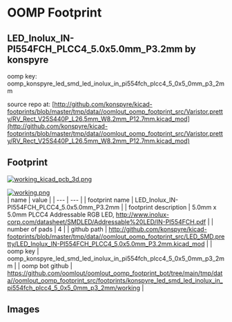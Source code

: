 # OOMP Footprint  
## LED_Inolux_IN-PI554FCH_PLCC4_5.0x5.0mm_P3.2mm  by konspyre  
  
oomp key: oomp_konspyre_led_smd_led_inolux_in_pi554fch_plcc4_5_0x5_0mm_p3_2mm  
  
source repo at: [http://github.com/konspyre/kicad-footprints/blob/master/tmp/data//oomlout_oomp_footprint_src/Varistor.pretty/RV_Rect_V25S440P_L26.5mm_W8.2mm_P12.7mm.kicad_mod](http://github.com/konspyre/kicad-footprints/blob/master/tmp/data//oomlout_oomp_footprint_src/Varistor.pretty/RV_Rect_V25S440P_L26.5mm_W8.2mm_P12.7mm.kicad_mod)  
## Footprint  
  
[![working_kicad_pcb_3d.png](working_kicad_pcb_3d_600.png)](working_kicad_pcb_3d.png)  
  
[![working.png](working_600.png)](working.png)  
| name | value | 
| --- | --- | 
| footprint name | LED_Inolux_IN-PI554FCH_PLCC4_5.0x5.0mm_P3.2mm | 
| footprint description | 5.0mm x 5.0mm PLCC4 Addressable RGB LED, http://www.inolux-corp.com/datasheet/SMDLED/Addressable%20LED/IN-PI554FCH.pdf | 
| number of pads | 4 | 
| github path | http://github.com/konspyre/kicad-footprints/blob/master/tmp/data//oomlout_oomp_footprint_src/LED_SMD.pretty/LED_Inolux_IN-PI554FCH_PLCC4_5.0x5.0mm_P3.2mm.kicad_mod | 
| oomp key | oomp_konspyre_led_smd_led_inolux_in_pi554fch_plcc4_5_0x5_0mm_p3_2mm | 
| oomp bot github | https://github.com/oomlout/oomlout_oomp_footprint_bot/tree/main/tmp/data//oomlout_oomp_footprint_src/footprints/konspyre_led_smd_led_inolux_in_pi554fch_plcc4_5_0x5_0mm_p3_2mm/working | 
## Images  
